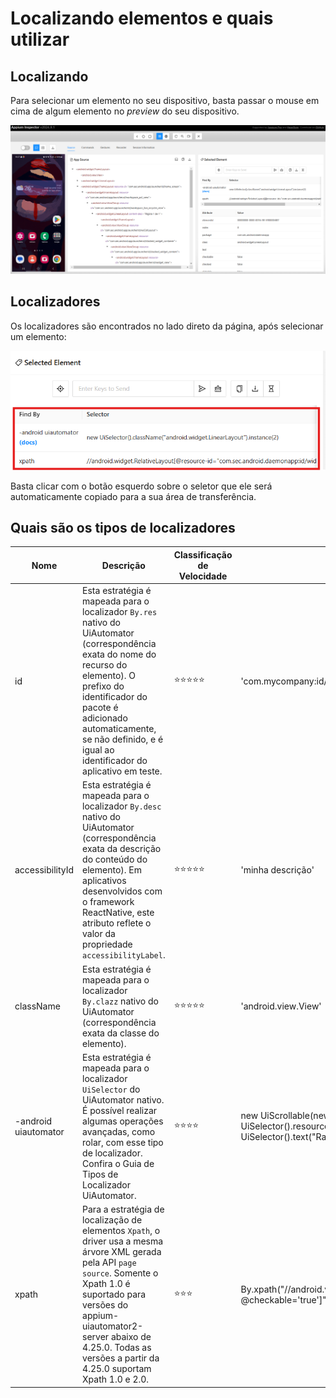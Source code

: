 # Localizando elementos e quais utilizar

## Localizando

Para selecionar um elemento no seu dispositivo, basta passar o mouse em cima de algum elemento no *preview* do seu dispositivo.

![select](/Images/Appium/Appium-Aula2-14.png)

## Localizadores

Os localizadores são encontrados no lado direto da página, após selecionar um elemento:

![selectors](/Images/Appium/Appium-Aula2-15.png)

Basta clicar com o botão esquerdo sobre o seletor que ele será automaticamente copiado para a sua área de transferência.

## Quais são os tipos de localizadores

| Nome                 | Descrição                                                                                                                                                                                                                                              | Classificação de Velocidade | Exemplo                                                                                                                      |
|----------------------|----------------------------------------------------------------------------------------------------------------------------------------------------------------------------------------------------------------------------------------------------------|------------------------------|------------------------------------------------------------------------------------------------------------------------------|
| id                   | Esta estratégia é mapeada para o localizador `By.res` nativo do UiAutomator (correspondência exata do nome do recurso do elemento). O prefixo do identificador do pacote é adicionado automaticamente, se não definido, e é igual ao identificador do aplicativo em teste. | ⭐⭐⭐⭐⭐                        | 'com.mycompany:id/resourceId'                                                                                                |
| accessibilityId      | Esta estratégia é mapeada para o localizador `By.desc` nativo do UiAutomator (correspondência exata da descrição do conteúdo do elemento). Em aplicativos desenvolvidos com o framework ReactNative, este atributo reflete o valor da propriedade `accessibilityLabel`. | ⭐⭐⭐⭐⭐                        | 'minha descrição'                                                                                                            |
| className            | Esta estratégia é mapeada para o localizador `By.clazz` nativo do UiAutomator (correspondência exata da classe do elemento).                                                                                                                          | ⭐⭐⭐⭐⭐                        | 'android.view.View'                                                                                                          |
| -android uiautomator | Esta estratégia é mapeada para o localizador `UiSelector` do UiAutomator nativo. É possível realizar algumas operações avançadas, como rolar, com esse tipo de localizador. Confira o Guia de Tipos de Localizador UiAutomator. | ⭐⭐⭐⭐                         | new UiScrollable(new UiSelector().resourceId("android:id/list")).scrollIntoView(new UiSelector().text("Radio Group")) |
| xpath                | Para a estratégia de localização de elementos `Xpath`, o driver usa a mesma árvore XML gerada pela API `page source`. Somente o Xpath 1.0 é suportado para versões do appium-uiautomator2-server abaixo de 4.25.0. Todas as versões a partir da 4.25.0 suportam Xpath 1.0 e 2.0. | ⭐⭐⭐                          | By.xpath("//android.view.View[@text='Regular' and @checkable='true']")                                                        |
